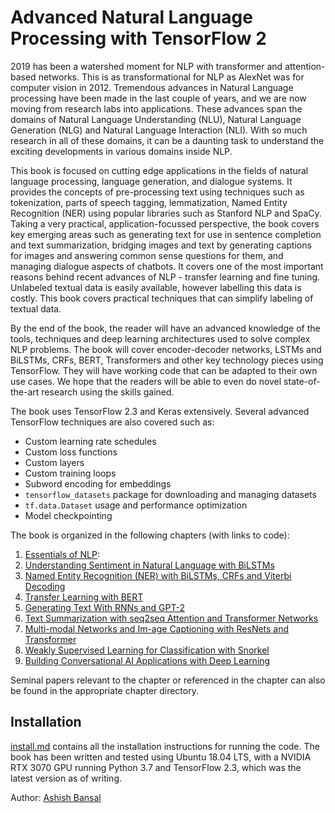 # Advanced Natural Language Processing with TensorFlow 2

2019 has been a watershed moment for NLP with transformer and attention-based networks. This is as transformational for NLP as AlexNet was for computer vision in 2012\. Tremendous advances in Natural Language processing have been made in the last couple of years, and we are now moving from research labs into applications. These advances span the domains of Natural Language Understanding (NLU), Natural Language Generation (NLG) and Natural Language Interaction (NLI). With so much research in all of these domains, it can be a daunting task to understand the exciting developments in various domains inside NLP.

This book is focused on cutting edge applications in the fields of natural language processing, language generation, and dialogue systems. It provides the concepts of pre-processing text using techniques such as tokenization, parts of speech tagging, lemmatization, Named Entity Recognition (NER) using popular libraries such as Stanford NLP and SpaCy. Taking a very practical, application-focussed perspective, the book covers key emerging areas such as generating text for use in sentence completion and text summarization, bridging images and text by generating captions for images and answering common sense questions for them, and managing dialogue aspects of chatbots. It covers one of the most important reasons behind recent advances of NLP - transfer learning and fine tuning. Unlabeled textual data is easily available, however labelling this data is costly. This book covers practical techniques that can simplify labeling of textual data.

By the end of the book, the reader will have an advanced knowledge of the tools, techniques and deep learning architectures used to solve complex NLP problems. The book will cover encoder-decoder networks, LSTMs and BiLSTMs, CRFs, BERT, Transformers and other key technology pieces using TensorFlow. They will have working code that can be adapted to their own use cases. We hope that the readers will be able to even do novel state-of-the-art research using the skills gained.

The book uses TensorFlow 2.3 and Keras extensively. Several advanced TensorFlow techniques are also covered such as:

- Custom learning rate schedules
- Custom loss functions
- Custom layers
- Custom training loops
- Subword encoding for embeddings
- `tensorflow_datasets` package for downloading and managing datasets
- `tf.data.Dataset` usage and performance optimization
- Model checkpointing

The book is organized in the following chapters (with links to code):

1. [Essentials of NLP](chapter1-nlp-essentials):
2. [Understanding Sentiment in Natural Language with BiLSTMs](chapter2-nlu-sentiment-analysis-bilstm)
3. [Named Entity Recognition (NER) with BiLSTMs, CRFs and Viterbi Decoding](chapter3-ner-with-lstm-crf)
4. [Transfer Learning with BERT](chapter4-Xfer-learning-BERT)
5. [Generating Text With RNNs and GPT-2](chapter5-nlg-with-transformer-gpt)
6. [Text Summarization with seq2seq Attention and Transformer Networks](chapter6-textsum-seq2seq-attention-transformer)
7. [Multi-modal Networks and Im-age Captioning with ResNets and Transformer](chapter-7-image-cap-multimodal-transformers)
8. [Weakly Supervised Learning for Classification with Snorkel](chapter-8-weak-supervision-snorkel)
9. [Building Conversational AI Applications with Deep Learning](chapter-9-conversational-agents)

Seminal papers relevant to the chapter or referenced in the chapter can also be found in the appropriate chapter directory.

## Installation

[install.md](install.md) contains all the installation instructions for running the code. The book has been written and tested using Ubuntu 18.04 LTS, with a NVIDIA RTX 3070 GPU running Python 3.7 and TensorFlow 2.3, which was the latest version as of writing.

Author: [Ashish Bansal](linkedin.com/in/bansalashish)
